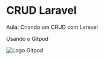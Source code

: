 # CRUD Laravel
Aula: Criando um CRUD com Laravel

Usando o Gitpod

<img src='https://res-1.cloudinary.com/crunchbase-production/image/upload/c_lpad,h_120,w_120,f_auto,b_white,q_auto:eco/ixtey7e7yyipdqysjgvr' alt='Logo Gitpod'>
